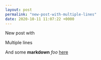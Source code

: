 ```yaml
---
layout: post
permalink: "new-post-with-multiple-lines"
date: 2020-10-11 11:07:22 +0000
---
```


New post with

Multiple lines 

And some **markdown** _foo_ [here](ezample.com)
